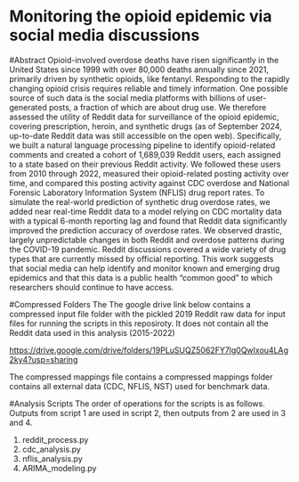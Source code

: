 # Monitoring the opioid epidemic via social media discussions

#Abstract
Opioid-involved overdose deaths have risen significantly in the United States since 1999 with over 80,000 deaths annually since 2021, primarily driven by synthetic opioids, like fentanyl. Responding to the rapidly changing opioid crisis requires reliable and timely information. One possible source of such data is the social media platforms with billions of user-generated posts, a fraction of which are about drug use. We therefore assessed the utility of Reddit data for surveillance of the opioid epidemic, covering prescription, heroin, and synthetic drugs (as of September 2024, up-to-date Reddit data was still accessible on the open web). Specifically, we built a natural language processing pipeline to identify opioid-related comments and created a cohort of 1,689,039 Reddit users, each assigned to a state based on their previous Reddit activity. We followed these users from 2010 through 2022, measured their opioid-related posting activity over time, and compared this posting activity against CDC overdose and National Forensic Laboratory Information System (NFLIS) drug report rates. To simulate the real-world prediction of synthetic drug overdose rates, we added near real-time Reddit data to a model relying on CDC mortality data with a typical 6-month reporting lag and found that Reddit data significantly improved the prediction accuracy of overdose rates. We observed drastic, largely unpredictable changes in both Reddit and overdose patterns during the COVID-19 pandemic. Reddit discussions covered a wide variety of drug types that are currently missed by official reporting. This work suggests that social media can help identify and monitor known and emerging drug epidemics and that this data is a public health “common good” to which researchers should continue to have access.

#Compressed Folders
The The google drive link below contains a compressed input file folder with the pickled 2019 Reddit raw data for input files for running the scripts in this reposiroty. It does not contain all the Reddit data used in this analysis (2015-2022)

https://drive.google.com/drive/folders/19PLuSUQZ5062FY7lg0QwIxou4LAg2ky4?usp=sharing


The compressed mappings file contains a compressed mappings folder contains all external data (CDC, NFLIS, NST) used for benchmark data.

#Analysis Scripts
The order of operations for the scripts is as follows. Outputs from script 1 are used in script 2, then outputs from 2 are used in 3 and 4.
1. reddit_process.py
2. cdc_analysis.py
3. nflis_analysis.py
4. ARIMA_modeling.py
